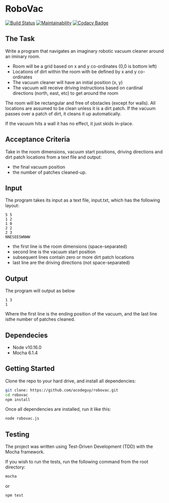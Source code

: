 # RoboVac
[![Build Status](https://travis-ci.org/acodeguy/robovac.svg?branch=master)](https://travis-ci.org/acodeguy/robovac) [![Maintainability](https://api.codeclimate.com/v1/badges/c5e2613e039d2c82c0ef/maintainability)](https://codeclimate.com/github/acodeguy/robovac/maintainability) [![Codacy Badge](https://api.codacy.com/project/badge/Grade/e8be7aaff4e74480b26e3aedb5ee13de)](https://www.codacy.com/app/acodeguy/robovac?utm_source=github.com&amp;utm_medium=referral&amp;utm_content=acodeguy/robovac&amp;utm_campaign=Badge_Grade)

## The Task
Write a program that navigates an imaginary robotic vacuum cleaner around an iminary room.
*  Room will be a grid based on x and y co-ordinates (0,0 is bottom left)
*  Locations of dirt within the room with be defined by x and y co-ordinates
*  The vacuum cleaner will have an initial position (x, y)
*  The vacuum will receive driving instructions based on cardinal directions (north, east, etc) to get around the room

The room will be rectangular and free of obstacles (except for walls). All locations are assumed to be clean unless it is a dirt patch. If the vacuum passes over a patch of dirt, it cleans it up automatically.

If the vacuum hits a wall it has no effect, it just skids in-place.

## Acceptance Criteria
Take in the room dimensions, vacuum start positions, driving directions and dirt patch locations from a text file and output:
*  the final vacuum position
*  the number of patches cleaned-up.

## Input
The program takes its input as a text file, input.txt, which has the following layout:

```
5 5
1 2
1 0
2 2
2 3
NNESEESWNWW
```
*  the first line is the room dimensions (space-separated)
*  second line is the vacuum start position
*  subsequent lines contain zero or more dirt patch locations
*  last line are the driving directions (not space-separated)

## Output

The program will output as below

```
1 3
1
```
Where the first line is the ending position of the vacuum, and the last line isthe number of patches cleaned.

## Dependecies
*  Node v10.16.0
*  Mocha 6.1.4

## Getting Started
Clone the repo to your hard drive, and install all dependencies:
```bash
git clone: https://github.com/acodeguy/robovac.git
cd robovac
npm install
```

Once all dependencies are installed, run it like this:
```bash
node robovac.js
```

## Testing
The project was written using Test-Driven Development (TDD) with the Mocha framework.

If you wish to run the tests, run the following command from the root directory:
```bash
mocha
```
or
```bash
npm test
```